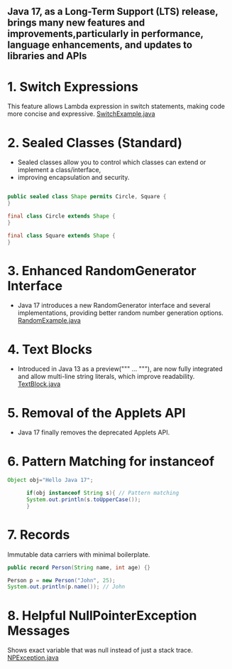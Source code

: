 ## Java 17, as a Long-Term Support (LTS) release, brings many new features and improvements,particularly in performance, language enhancements, and updates to libraries and APIs

# 1. Switch Expressions
   This feature allows Lambda expression in switch statements, making code more concise and expressive.
   [SwitchExample.java](..%2Fsrc%2Fmain%2Fjava%2Fcom%2Fprep%2Finterview%2Fjava17%2FSwitchExample.java)
# 2. Sealed Classes (Standard)
* Sealed classes allow you to control which classes can extend or implement a class/interface,
* improving encapsulation and security.

```java

public sealed class Shape permits Circle, Square {
}

final class Circle extends Shape {
}

final class Square extends Shape {
}

```

# 3. Enhanced RandomGenerator Interface
* Java 17 introduces a new RandomGenerator interface and several implementations,
      providing better random number generation options.
      [RandomExample.java](..%2Fsrc%2Fmain%2Fjava%2Fcom%2Fprep%2Finterview%2Fjava17%2FRandomExample.java)
# 4. Text Blocks
* Introduced in Java 13 as a preview(""" ... """), are now fully integrated and allow multi-line string literals,
      which improve readability.
      [TextBlock.java](..%2Fsrc%2Fmain%2Fjava%2Fcom%2Fprep%2Finterview%2Fjava17%2FTextBlock.java)
# 5. Removal of the Applets API
* Java 17 finally removes the deprecated Applets API.
# 6. Pattern Matching for instanceof

  ```java
Object obj="Hello Java 17";

        if(obj instanceof String s){ // Pattern matching
        System.out.println(s.toUpperCase());
        }

  ```

# 7. Records 
Immutable data carriers with minimal boilerplate.
```java
public record Person(String name, int age) {}

Person p = new Person("John", 25);
System.out.println(p.name()); // John

```
# 8.  Helpful NullPointerException Messages
Shows exact variable that was null instead of just a stack trace.
[NPException.java](..%2Fsrc%2Fmain%2Fjava%2Fcom%2Fprep%2Finterview%2Fjava17%2FNPException.java)

